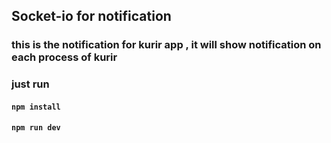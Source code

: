 ## Socket-io for notification
### this is the notification for kurir app , it will show notification on each process of kurir
### just run
#### `npm install`
#### `npm run dev`